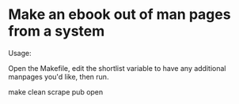 # Make an ebook out of man pages from a system

Usage:

Open the Makefile, edit the shortlist variable to have any additional manpages you'd like, then run.

  make clean scrape pub open
